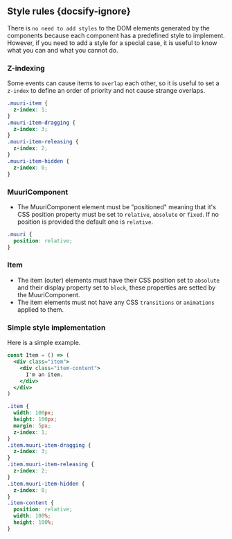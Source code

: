 ## Style rules {docsify-ignore}

There is `no need to add styles` to the DOM elements generated by the components because each component has a predefined style to implement. However, if you need to add a style for a special case, it is useful to know what you can and what you cannot do.

### Z-indexing

Some events can cause items to `overlap` each other, so it is useful to set a `z-index` to define an order of priority and not cause strange overlaps.

```css
.muuri-item {
  z-index: 1;
}
.muuri-item-dragging {
  z-index: 3;
}
.muuri-item-releasing {
  z-index: 2;
}
.muuri-item-hidden {
  z-index: 0;
}
```

### MuuriComponent

- The MuuriComponent element must be "positioned" meaning that it's CSS position property must be set to `relative`, `absolute` or `fixed`. If no position is provided the default one is `relative`.

```css
.muuri {
  position: relative;
}
```

### Item

- The item (outer) elements must have their CSS position set to `absolute` and their display property set to `block`, these properties are setted by the MuuriComponent.
- The item elements must not have any CSS `transitions` or `animations` applied to them.

### Simple style implementation

Here is a simple example.

```jsx
const Item = () => (
  <div class="item">
    <div class="item-content">
      I'm an item.
    </div>
  </div>
)
```

```css
.item {
  width: 100px;
  height: 100px;
  margin: 5px;
  z-index: 1;
}
.item.muuri-item-dragging {
  z-index: 3;
}
.item.muuri-item-releasing {
  z-index: 2;
}
.item.muuri-item-hidden {
  z-index: 0;
}
.item-content {
  position: relative;
  width: 100%;
  height: 100%;
}
```